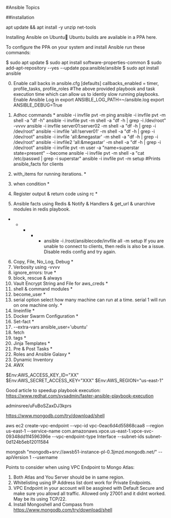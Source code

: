 #Ansible Topics

##installation

apt update && apt install -y unzip net-tools

Installing Ansible on Ubuntu
Ubuntu builds are available in a PPA here.

To configure the PPA on your system and install Ansible run these commands:

$ sudo apt update
$ sudo apt install software-properties-common
$ sudo add-apt-repository --yes --update ppa:ansible/ansible
$ sudo apt install ansible





0. Enable call backs in ansible.cfg 
   [defaults]
   callbacks_enabled = timer, profile_tasks, profile_roles
   #The above provided playbook and task execution time which can allow us to identiy slow running playbooks.
   Enable Ansible Log in export ANSIBLE_LOG_PATH=~/ansible.log
   export ANSIBLE_DEBUG=True

1. Adhoc commands *
   ansible -i invfile pvt -m ping
   ansible -i invfile pvt -m shell -a "df -h"
   ansible -i invfile pvt -m shell -a "df -h | grep -i /dev/root" -vvvv
   ansible -i invfile server01:server02 -m shell -a "df -h | grep -i /dev/root"
   ansible -i invfile 'all:!server01' -m shell -a "df -h | grep -i /dev/root"
   ansible -i invfile 'all:&megastar' -m shell -a "df -h | grep -i /dev/root"
   ansible -i invfile2 'all:&megastar' -m shell -a "df -h | grep -i /dev/root"
   ansible -i invfile pvt -m user -a "name=superstar state=present" --become
   ansible -i invfile pvt -m shell -a "cat /etc/passwd | grep -i superstar"
   ansible -i invfile pvt -m setup #Prints ansible_facts for clients
   
2. with_items for running iterations. *
3. when condition *
4. Register output & return code using rc *
5. Ansible facts using Redis & Notify & Handlers & get_url & unarchive modules in redis   playbook.
* * * * * ansible -i /root/ansiblecode/invfile all -m setup
If you are unable to connect to clients, then redis is also be a issue. Disable redis config and try again.

6. Copy, File, No_Log, Debug *
7. Verbosity using -vvvv
9. ignore_errors: true *
10. block, rescue & always
11. Vault Encrypt String and File for aws_creds *
12. shell & command modules *
13. become_user *
15. serial option select how many machine can run at a time. serial 1 will run  
    on   one machine only. *
16. lineinfile *
17. Docker Swarm Configuration *
18. Set-fact *
19. --extra-vars ansible_user='ubuntu' 
20. fetch
21. tags *
22. Jinja Templates *
23. Pre & Post Tasks *
24. Roles and Ansible Galaxy *
25. Dynamic Inventory
26. AWX

$Env:AWS_ACCESS_KEY_ID="XX"
$Env:AWS_SECRET_ACCESS_KEY="XXX"
$Env:AWS_REGION="us-east-1"


Good article to speedup playbook execution:
https://www.redhat.com/sysadmin/faster-ansible-playbook-execution

adminsree/uFuBoSZaxDJ3kprs

https://www.mongodb.com/try/download/shell

aws ec2 create-vpc-endpoint --vpc-id vpc-0eac6d4d55868caa8 --region us-east-1 --service-name com.amazonaws.vpce.us-east-1.vpce-svc-09348dd1f4596396e --vpc-endpoint-type Interface --subnet-ids subnet-0d124b5eb12011584

mongosh "mongodb+srv://awsb51-instance-pl-0.3jmzd.mongodb.net/" --apiVersion 1 --username <username>


Points to consider when using VPC Endpoint to Mongo Atlas:
1. Both Atlas and You Server should be in same region.
2. Whitelisting using IP Address list dont work for Private Endpoints.
3. VPC Endpoint in your account will be assgined with Default Secure and make sure you
   allowd all traffic. Allowed only 27001 and it didnt worked. May be its using TCP/22.
4. Install Mongoshell and Compass from https://www.mongodb.com/try/download/shell



